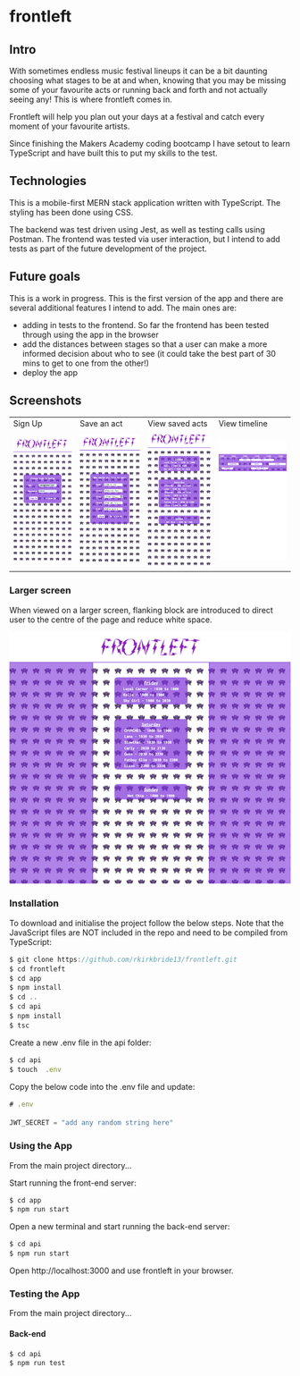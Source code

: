# frontleft

## Intro

With sometimes endless music festival lineups it can be a bit daunting choosing what stages to be at and when, knowing that you may be missing some of your favourite acts or running back and forth and not actually seeing any! This is where frontleft comes in. 

Frontleft will help you plan out your days at a festival and catch every moment of your favourite artists.

Since finishing the Makers Academy coding bootcamp I have setout to learn TypeScript and have built this to put my skills to the test.

## Technologies

This is a mobile-first MERN stack application written with TypeScript. The styling has been done using CSS. 

The backend was test driven using Jest, as well as testing calls using Postman. The frontend was tested via user interaction, but I intend to add tests as part of the future development of the project.

## Future goals

This is a work in progress. This is the first version of the app and there are several additional features I intend to add. The main ones are:

- adding in tests to the frontend. So far the frontend has been tested through using the app in the browser
- add the distances between stages so that a user can make a more informed decision about who to see (it could take the best part of 30 mins to get to one from the other!)
- deploy the app

## Screenshots

<table>
  <tr>
    <td>Sign Up</td>
    <td>Save an act</td>
    <td>View saved acts</td>
    <td>View timeline</td>
  </tr>
  <tr>
    <td><img src="images/signup.png" width=335></td>
    <td><img src="images/actform.png" width=335></td>
    <td><img src="images/saved_acts.png" width=335></td>
    <td><img src="images/act_timeline.png" width=335></td>
  </tr>
 </table>

 ### Larger screen
 
 When viewed on a larger screen, flanking block are introduced to direct user to the centre of the page and reduce white space.

 ![larger_screen](./images/larger_screen.png)

### Installation

To download and initialise the project follow the below steps. Note that the JavaScript files are NOT included in the repo and need to be compiled from TypeScript:

```js
$ git clone https://github.com/rkirkbride13/frontleft.git
$ cd frontleft
$ cd app
$ npm install
$ cd ..
$ cd api
$ npm install
$ tsc
```

Create a new .env file in the api folder:

```js
$ cd api
$ touch  .env
```

Copy the below code into the .env file and update:

```js
# .env

JWT_SECRET = "add any random string here"
```

### Using the App

From the main project directory...

Start running the front-end server:

```js
$ cd app
$ npm run start
```

Open a new terminal and start running the back-end server:

```js
$ cd api
$ npm run start
```

Open http://localhost:3000 and use frontleft in your browser.

### Testing the App

From the main project directory...

#### Back-end

```js
$ cd api
$ npm run test
```